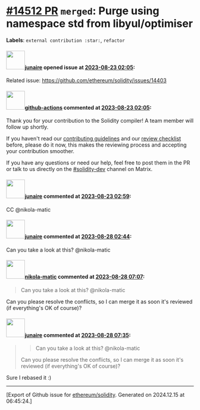 # [\#14512 PR](https://github.com/ethereum/solidity/pull/14512) `merged`: Purge using namespace std from libyul/optimiser
**Labels**: `external contribution :star:`, `refactor`


#### <img src="https://avatars.githubusercontent.com/u/77525145?u=5bc6f0b2462a5f0bae6c644d9268f1704fb59002&v=4" width="50">[junaire](https://github.com/junaire) opened issue at [2023-08-23 02:05](https://github.com/ethereum/solidity/pull/14512):

Related issue: https://github.com/ethereum/solidity/issues/14403

#### <img src="https://avatars.githubusercontent.com/in/15368?v=4" width="50">[github-actions](https://github.com/apps/github-actions) commented at [2023-08-23 02:05](https://github.com/ethereum/solidity/pull/14512#issuecomment-1689152612):

Thank you for your contribution to the Solidity compiler! A team member will follow up shortly.

If you haven't read our [contributing guidelines](https://docs.soliditylang.org/en/latest/contributing.html) and our [review checklist](https://github.com/ethereum/solidity/blob/develop/ReviewChecklist.md) before, please do it now, this makes the reviewing process and accepting your contribution smoother.

If you have any questions or need our help, feel free to post them in the PR or talk to us directly on the [#solidity-dev](https://matrix.to/#/#ethereum_solidity-dev:gitter.im) channel on Matrix.

#### <img src="https://avatars.githubusercontent.com/u/77525145?u=5bc6f0b2462a5f0bae6c644d9268f1704fb59002&v=4" width="50">[junaire](https://github.com/junaire) commented at [2023-08-23 02:59](https://github.com/ethereum/solidity/pull/14512#issuecomment-1689200509):

CC @nikola-matic

#### <img src="https://avatars.githubusercontent.com/u/77525145?u=5bc6f0b2462a5f0bae6c644d9268f1704fb59002&v=4" width="50">[junaire](https://github.com/junaire) commented at [2023-08-28 02:44](https://github.com/ethereum/solidity/pull/14512#issuecomment-1694922171):

Can you take a look at this? @nikola-matic

#### <img src="https://avatars.githubusercontent.com/u/4415530?u=dc3db70e8fbd03f92ca81ee173d57774ce61084d&v=4" width="50">[nikola-matic](https://github.com/nikola-matic) commented at [2023-08-28 07:07](https://github.com/ethereum/solidity/pull/14512#issuecomment-1695148962):

> Can you take a look at this? @nikola-matic

Can you please resolve the conflicts, so I can merge it as soon it's reviewed (if everything's OK of course)?

#### <img src="https://avatars.githubusercontent.com/u/77525145?u=5bc6f0b2462a5f0bae6c644d9268f1704fb59002&v=4" width="50">[junaire](https://github.com/junaire) commented at [2023-08-28 07:35](https://github.com/ethereum/solidity/pull/14512#issuecomment-1695184550):

> > Can you take a look at this? @nikola-matic
> 
> Can you please resolve the conflicts, so I can merge it as soon it's reviewed (if everything's OK of course)?

Sure I rebased it :)


-------------------------------------------------------------------------------



[Export of Github issue for [ethereum/solidity](https://github.com/ethereum/solidity). Generated on 2024.12.15 at 06:45:24.]
